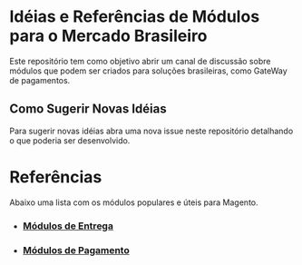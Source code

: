 # Idéias e Referências de Módulos para o Mercado Brasileiro

Este repositório tem como objetivo abrir um canal de discussão sobre módulos que podem ser criados para soluções brasileiras, como GateWay de pagamentos.

## Como Sugerir Novas Idéias

Para sugerir novas idéias abra uma nova issue neste repositório detalhando o que poderia ser desenvolvido.

# Referências

Abaixo uma lista com os módulos populares e úteis para Magento.

- ### [Módulos de Entrega](/SHIPPING_MODULES.md)
- ### [Módulos de Pagamento](/PAYMENT_MODULES.md)
